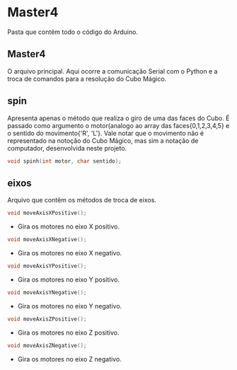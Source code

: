 # Master4

Pasta que contêm todo o código do Arduino.

## Master4
O arquivo principal. Aqui ocorre a comunicação Serial com o Python e a troca de comandos para a resolução do Cubo Mágico.

## spin
Apresenta apenas o método que realiza o giro de uma das faces do Cubo. É passado como argumento o motor(analogo ao array das faces{0,1,2,3,4,5} e o sentido do movimento{'R', 'L'}. Vale notar que o movimento não é representado na notoção do Cubo Mágico, mas sim a notação de computador, desenvolvida neste projeto.

```cpp
void spinh(int motor, char sentido);
```

## eixos
Arquivo que contêm os métodos de troca de eixos.

```cpp
void moveAxisXPositive();
```

- Gira os motores no eixo X positivo.

```cpp
void moveAxisXNegative();
```

- Gira os motores no eixo X negativo. 

```cpp
void moveAxisYPositive();
```

- Gira os motores no eixo Y positivo. 

```cpp
void moveAxisYNegative();
```

- Gira os motores no eixo Y negativo. 

```cpp
void moveAxisZPositive();
```

- Gira os motores no eixo Z positivo. 

```cpp
void moveAxisZNegative();
```

- Gira os motores no eixo Z negativo. 